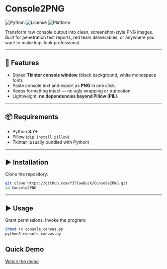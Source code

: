 # Console2PNG

![Python](https://img.shields.io/badge/python-3.7%2B-blue.svg)
![License](https://img.shields.io/badge/license-Apache%202.0-green.svg)
![Platform](https://img.shields.io/badge/platform-linux%20%7C%20windows-lightgrey.svg)

Transform raw console output into clean, screenshot-style PNG images.  
Built for penetration test reports, red team deliverables, or anywhere you want to make logs look professional.

---

## 🔧 Features
- Styled **Tkinter console window** (black background, white monospace font).
- Paste console text and export as **PNG** in one click.
- Keeps formatting intact — no ugly wrapping or truncation.
- Lightweight, **no dependencies beyond Pillow (PIL)**.

---

## 📦 Requirements
- Python **3.7+**
- Pillow (`pip install pillow`)
- Tkinter (usually bundled with Python)

---

## ▶️ Installation

Clone the repository:

```bash
git clone https://github.com/Y3llowDuck/Console2PNG.git
cd Console2PNG
```
---

## ▶️ Usage
Grant permissions. Invoke the program:

```bash
chmod +x console_canvas.py
python3 console_canvas.py
```
## Quick Demo

[Watch the demo](https://raw.githubusercontent.com/Y3llowDuck/Console2PNG/main/Demo.mp4)








